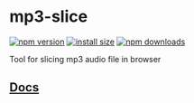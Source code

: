 # mp3-slice

[![npm version](https://img.shields.io/npm/v/mp3-slice.svg?style=flat-square)](https://www.npmjs.org/package/mp3-slice)
[![install size](https://packagephobia.now.sh/badge?p=mp3-slice)](https://packagephobia.now.sh/result?p=mp3-slice)
[![npm downloads](https://img.shields.io/npm/dm/mp3-slice.svg?style=flat-square)](http://npm-stat.com/charts.html?package=mp3-slice)

Tool for slicing mp3 audio file in browser

## [Docs](https://nikakhachi.github.io/mp3-slice/)
